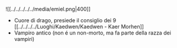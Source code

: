![[../../../../../media/emiel.png|400]]
- Cuore di drago, presiede il consiglio dei 9 [[../../../../Luoghi/Kaedwen/Kaedwen - Kaer Morhen]] 
- Vampiro antico (non é un non-morto, ma fa parte della razza dei vampiri)